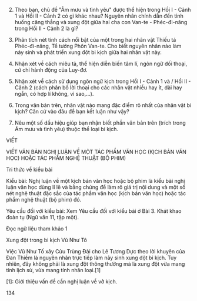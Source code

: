 2. Theo bạn, chủ đề "Âm mưu và tình yêu" được thể hiện trong Hồi I - Cảnh 1 và Hồi II - Cảnh 2 có gì khác nhau? Nguyên nhân chính dẫn đến tình huống căng thẳng và xung đột giữa hai cha con Van-te - Phéc-đi-năng trong Hồi II - Cảnh 2 là gì?

3. Phân tích nét tính cách nổi bật của một trong hai nhân vật Thiếu tá Phéc-đi-năng, Tể tướng Phôn Van-te. Cho biết nguyên nhân nào làm nảy sinh và phát triển xung đột bi kịch giữa hai nhân vật này.

4. Nhận xét về cách miêu tả, thể hiện diễn biến tâm lí, ngôn ngữ đối thoại, cử chỉ hành động của Luy-đơ.

5. Nhận xét về cách sử dụng ngôn ngữ kịch trong Hồi I - Cảnh 1 và / Hồi II - Cảnh 2 (cách phân bố lời thoại cho các nhân vật nhiều hay ít, dài hay ngắn, có hợp lí không, vì sao,...).

6. Trong văn bản trên, nhân vật nào mang đặc điểm rõ nhất của nhân vật bi kịch? Căn cứ vào đâu để bạn kết luận như vậy?

7. Nêu một số dấu hiệu giúp bạn nhận biết phần văn bản trên (trích trong Âm mưu và tình yêu) thuộc thể loại bi kịch.

VIẾT

VIẾT VĂN BẢN NGHỊ LUẬN VỀ MỘT TÁC PHẨM VĂN HỌC
(KỊCH BẢN VĂN HỌC) HOẶC TÁC PHẨM NGHỆ THUẬT (BỘ PHIM)

Tri thức về kiểu bài

Kiểu bài: Nghị luận về một kịch bản văn học hoặc bộ phim là kiểu bài nghị luận văn học dùng lí lẽ và bằng chứng để làm rõ giá trị nội dung và một số nét nghệ thuật đặc sắc của tác phẩm văn học (kịch bản văn học) hoặc tác phẩm nghệ thuật (bộ phim) đó.

Yêu cầu đối với kiểu bài:
Xem Yêu cầu đối với kiểu bài ở Bài 3. Khát khao đoàn tụ (Ngữ văn 11, tập một).

Đọc ngữ liệu tham khảo 1

Xung đột trong bi kịch Vũ Như Tô

Việc Vũ Như Tố xây Cửu Trùng Đài cho Lê Tương Dực theo lời khuyên của Đan Thiềm là nguyên nhân trực tiếp làm nảy sinh xung đột bi kịch. Tuy nhiên, đây không phải là xung đột thông thường mà là xung đột vừa mang tính lịch sử, vừa mang tính nhân loại.[1]

[1]: Giới thiệu vấn đề cần nghị luận về vở kịch.

134